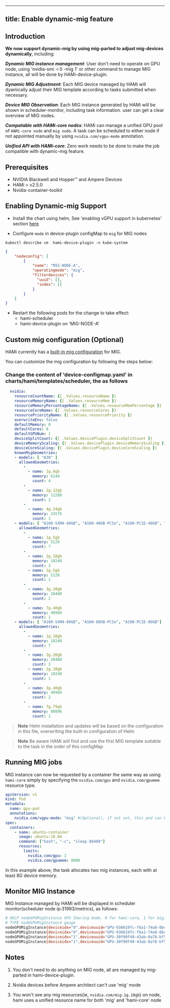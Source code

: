 ----
title: Enable dynamic-mig feature
----

## Introduction

**We now support dynamic-mig by using mig-parted to adjust mig-devices dynamically**, including:

***Dynamic MIG instance management***: User don't need to operate on GPU node, using 'nvidia-smi -i 0 -mig 1' or other command to manage MIG instance, all will be done by HAMi-device-plugin.

***Dynamic MIG Adjustment***: Each MIG device managed by HAMi will dyamically adjust their MIG template according to tasks submitted when necessary.

***Device MIG Observation***: Each MIG instance generated by HAMi will be shown in scheduler-monitor, including task information. user can get a clear overview of MIG nodes.

***Compatable with HAMi-core nodes***: HAMi can manage a unified GPU pool of `HAMi-core node` and `mig node`. A task can be scheduled to either node if not appointed manually by using `nvidia.com/vgpu-mode` annotation.

***Unified API with HAMi-core***: Zero work needs to be done to make the job compatible with dynamic-mig feature.

## Prerequisites

* NVIDIA Blackwell and Hopper™ and Ampere Devices
* HAMi > v2.5.0
* Nvidia-container-toolkit

## Enabling Dynamic-mig Support

* Install the chart using helm, See 'enabling vGPU support in kubernetes' section [here](https://github.com/Project-HAMi/HAMi#enabling-vgpu-support-in-kubernetes)

* Configure `mode` in device-plugin configMap to `mig` for MIG nodes
```
kubectl describe cm  hami-device-plugin -n kube-system
```

```json
{
    "nodeconfig": [
        {
            "name": "MIG-NODE-A",
            "operatingmode": "mig",
            "filterdevices": {
              "uuid": [],
              "index": []
            }
        }
    ]
}
```

* Restart the following pods for the change to take effect:
  * hami-scheduler 
  * hami-device-plugin on 'MIG-NODE-A'

## Custom mig configuration (Optional)
HAMi currently has a [built-in mig configuration](https://github.com/Project-HAMi/HAMi/blob/master/charts/hami/templates/scheduler/device-configmap.yaml) for MIG.

You can customize the mig configuration by following the steps below:

  ### Change the content of 'device-configmap.yaml' in charts/hami/templates/scheduler, the as follows

  ```yaml
    nvidia:
      resourceCountName: {{ .Values.resourceName }}
      resourceMemoryName: {{ .Values.resourceMem }}
      resourceMemoryPercentageName: {{ .Values.resourceMemPercentage }}
      resourceCoreName: {{ .Values.resourceCores }}
      resourcePriorityName: {{ .Values.resourcePriority }}
      overwriteEnv: false
      defaultMemory: 0
      defaultCores: 0
      defaultGPUNum: 1
      deviceSplitCount: {{ .Values.devicePlugin.deviceSplitCount }}
      deviceMemoryScaling: {{ .Values.devicePlugin.deviceMemoryScaling }}
      deviceCoreScaling: {{ .Values.devicePlugin.deviceCoreScaling }}
      knownMigGeometries:
      - models: [ "A30" ]
        allowedGeometries:
          - 
            - name: 1g.6gb
              memory: 6144
              count: 4
          - 
            - name: 2g.12gb
              memory: 12288
              count: 2
          - 
            - name: 4g.24gb
              memory: 24576
              count: 1
      - models: [ "A100-SXM4-40GB", "A100-40GB-PCIe", "A100-PCIE-40GB", "A100-SXM4-40GB" ]
        allowedGeometries:
          - 
            - name: 1g.5gb
              memory: 5120
              count: 7
          - 
            - name: 2g.10gb
              memory: 10240
              count: 3
            - name: 1g.5gb
              memory: 5120
              count: 1
          - 
            - name: 3g.20gb
              memory: 20480
              count: 2
          - 
            - name: 7g.40gb
              memory: 40960
              count: 1
      - models: [ "A100-SXM4-80GB", "A100-80GB-PCIe", "A100-PCIE-80GB"]
        allowedGeometries:
          - 
            - name: 1g.10gb
              memory: 10240
              count: 7
          - 
            - name: 2g.20gb
              memory: 20480
              count: 3
            - name: 1g.10gb
              memory: 10240
              count: 1
          - 
            - name: 3g.40gb
              memory: 40960
              count: 2
          - 
            - name: 7g.79gb
              memory: 80896
              count: 1
  ```

  > **Note** Helm installation and updates will be based on the configuration in this file, overwriting the built-in configuration of Helm

  > **Note** Be aware HAMi will find and use the first MIG template suitable to the task in the order of this configMap

## Running MIG jobs

MIG instance can now be requested by a container the same way as using `hami-core`
simply by specifying the `nvidia.com/gpu` and `nvidia.com/gpumem` resource type.

```yaml
apiVersion: v1
kind: Pod
metadata:
  name: gpu-pod
  annotations:
    nvidia.com/vgpu-mode: "mig" #(Optional), if not set, this pod can be assigned to a MIG instance or a hami-core instance
spec:
  containers:
    - name: ubuntu-container
      image: ubuntu:18.04
      command: ["bash", "-c", "sleep 86400"]
      resources:
        limits:
          nvidia.com/gpu: 2 
          nvidia.com/gpumem: 8000
```

In this example above, the task allocates two mig instances, each with at least 8G device memory.

## Monitor MIG Instance

MIG Instance managed by HAMi will be displayed in scheduler monitor(scheduler node ip:31993/metrics), as follows:

```bash
# HELP nodeGPUMigInstance GPU Sharing mode. 0 for hami-core, 1 for mig, 2 for mps
# TYPE nodeGPUMigInstance gauge
nodeGPUMigInstance{deviceidx="0",deviceuuid="GPU-936619fc-f6a1-74a8-0bc6-ecf6b3269313",migname="3g.20gb-0",nodeid="aio-node15",zone="vGPU"} 1
nodeGPUMigInstance{deviceidx="0",deviceuuid="GPU-936619fc-f6a1-74a8-0bc6-ecf6b3269313",migname="3g.20gb-1",nodeid="aio-node15",zone="vGPU"} 0
nodeGPUMigInstance{deviceidx="1",deviceuuid="GPU-30f90f49-43ab-0a78-bf5c-93ed41ef2da2",migname="3g.20gb-0",nodeid="aio-node15",zone="vGPU"} 1
nodeGPUMigInstance{deviceidx="1",deviceuuid="GPU-30f90f49-43ab-0a78-bf5c-93ed41ef2da2",migname="3g.20gb-1",nodeid="aio-node15",zone="vGPU"} 1
```

## Notes

1. You don't need to do anything on MIG node, all are managed by mig-parted in hami-device-plugin.

2. Nvidia devices before Ampere architect can't use 'mig' mode

3. You won't see any mig resources(ie, `nvidia.com/mig-1g.10gb`) on node, hami uses a unified resource name for both 'mig' and 'hami-core' node